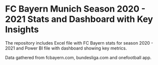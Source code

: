 # FC Bayern Munich Season 2020 - 2021 Stats and Dashboard with Key Insights

The repository includes Excel file with FC Bayern stats for season 2020 - 2021 and Power BI file with dashboard showing key metrics.

Data gathered from fcbayern.com, bundesliga.com and onefootball app. 
